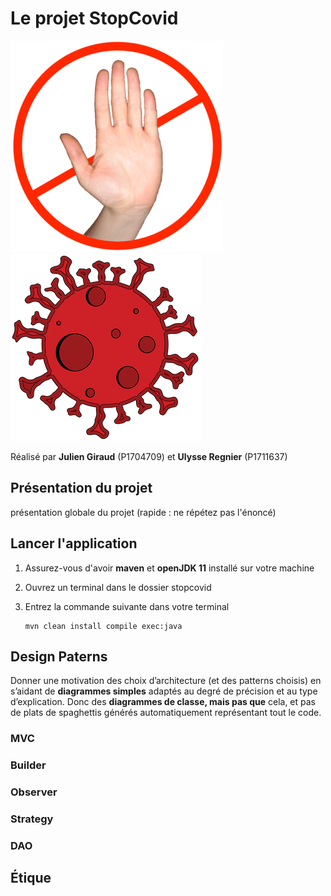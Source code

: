 # Le projet StopCovid

![STOP (image libre de droit)](stop.png) ![COVID (image libre de droit)](covid.png)

Réalisé par **Julien Giraud** (P1704709) et **Ulysse Regnier** (P1711637)

## Présentation du projet

présentation globale du projet (rapide : ne répétez pas
l'énoncé)

## Lancer l'application

1. Assurez-vous d'avoir **maven** et **openJDK 11** installé sur votre machine

2. Ouvrez un terminal dans le dossier stopcovid

3. Entrez la commande suivante dans votre terminal

    ```shell
    mvn clean install compile exec:java
    ```

## Design Paterns

Donner une motivation des choix d’architecture (et des patterns choisis) en s’aidant de **diagrammes simples** adaptés au degré de précision et au type d’explication. Donc des **diagrammes de classe, mais pas que** cela, et pas de plats de spaghettis générés automatiquement représentant tout le code.

### MVC

### Builder

### Observer

### Strategy

### DAO

## Étique
